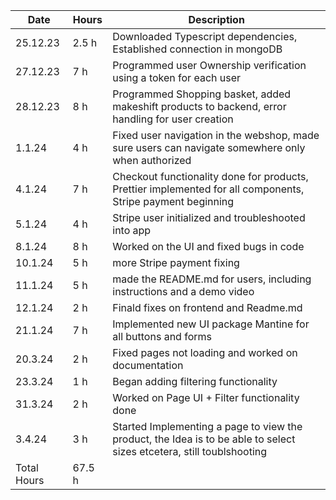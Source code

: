 | Date        | Hours  | Description                                                                                                           |
| ----------- | ------ | --------------------------------------------------------------------------------------------------------------------- |
| 25.12.23    | 2.5 h  | Downloaded Typescript dependencies, Established connection in mongoDB                                                 |
| 27.12.23    | 7 h    | Programmed user Ownership verification using a token for each user                                                    |
| 28.12.23    | 8 h    | Programmed Shopping basket, added makeshift products to backend, error handling for user creation                     |
| 1.1.24      | 4 h    | Fixed user navigation in the webshop, made sure users can navigate somewhere only when authorized                     |
| 4.1.24      | 7 h    | Checkout functionality done for products, Prettier implemented for all components, Stripe payment beginning           |
| 5.1.24      | 4 h    | Stripe user initialized and troubleshooted into app                                                                   |
| 8.1.24      | 8 h    | Worked on the UI and fixed bugs in code                                                                               |
| 10.1.24     | 5 h    | more Stripe payment fixing                                                                                            |
| 11.1.24     | 5 h    | made the README.md for users, including instructions and a demo video                                                 |
| 12.1.24     | 2 h    | Finald fixes on frontend and Readme.md                                                                                |
| 21.1.24     | 7 h    | Implemented new UI package Mantine for all buttons and forms                                                          |
| 20.3.24     | 2 h    | Fixed pages not loading and worked on documentation                                                                   |
| 23.3.24     | 1 h    | Began adding filtering functionality                                                                                  |
| 31.3.24     | 2 h    | Worked on Page UI + Filter functionality done                                                                         |
| 3.4.24      | 3 h    | Started Implementing a page to view the product, the Idea is to be able to select sizes etcetera, still toublshooting |
| Total Hours | 67.5 h |
